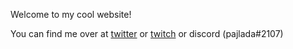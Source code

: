 Welcome to my cool website!

You can find me over at [twitter](https://twitter.com/pajlada) or [twitch](https://twitch.tv/pajlada) or discord (pajlada#2107)
